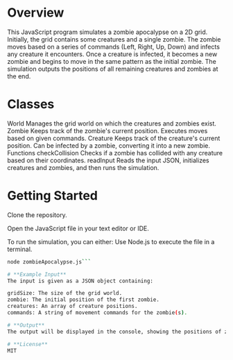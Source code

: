 # **Overview**
This JavaScript program simulates a zombie apocalypse on a 2D grid. Initially, the grid contains some creatures and a single zombie. The zombie moves based on a series of commands (Left, Right, Up, Down) and infects any creature it encounters. Once a creature is infected, it becomes a new zombie and begins to move in the same pattern as the initial zombie. The simulation outputs the positions of all remaining creatures and zombies at the end.

# **Classes**
World
Manages the grid world on which the creatures and zombies exist.
Zombie
Keeps track of the zombie's current position.
Executes moves based on given commands.
Creature
Keeps track of the creature's current position.
Can be infected by a zombie, converting it into a new zombie.
Functions
checkCollision
Checks if a zombie has collided with any creature based on their coordinates.
readInput
Reads the input JSON, initializes creatures and zombies, and then runs the simulation.


# **Getting Started**
Clone the repository.

Open the JavaScript file in your text editor or IDE.

To run the simulation, you can either:
Use Node.js to execute the file in a terminal.

```bash
node zombieApocalypse.js```

# **Example Input**
The input is given as a JSON object containing:

gridSize: The size of the grid world.
zombie: The initial position of the first zombie.
creatures: An array of creature positions.
commands: A string of movement commands for the zombie(s).

# **Output**
The output will be displayed in the console, showing the positions of zombies and remaining creatures.

# **License**
MIT
